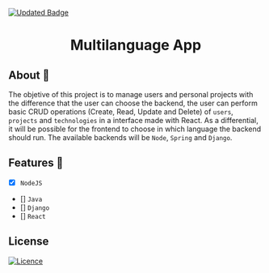 
<!-- [![Visits Badge](https://badges.pufler.dev/visits/VictorGVC/ProjectMultilanguage-Node)](https://github.com/VictorGVC/ProjectMultilanguage-Node) -->
[![Updated Badge](https://badges.pufler.dev/updated/VictorGVC/ProjectMultilanguage-Node)](https://github.com/VictorGVC/ProjectMultilanguage-Node/commits/main)

<h1 align="center">Multilanguage App</h1>

## About 🎯

The objetive of this project is to manage users and personal projects with the difference that the user can choose the backend, the user can perform basic CRUD operations (Create, Read, Update and Delete) of ``users``, ``projects`` and ``technologies`` in a interface made with React. 
As a differential, it will be possible for the frontend to choose in which language the backend should run. The available backends will be ``Node``, ``Spring`` and ``Django``.

## Features 🌟

- [x] ``NodeJS``
- [] ``Java``
- [] ``Django``
- [] ``React``

## License 

[![Licence](https://img.shields.io/github/license/Ileriayo/markdown-badges?style=for-the-badge)](./LICENSE)
